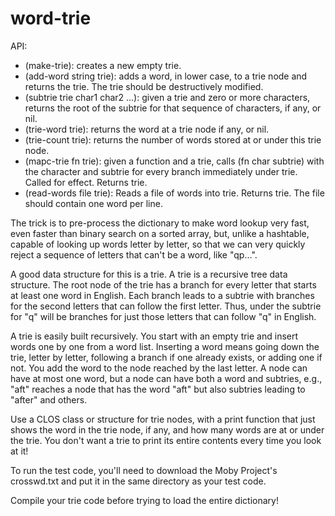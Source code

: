 # word-trie

API:
- (make-trie): creates a new empty trie.
- (add-word string trie): adds a word, in lower case, to a trie node and returns the trie. The trie should be destructively modified.
- (subtrie trie char1 char2 ...): given a trie and zero or more characters, returns the root of the subtrie for that sequence of characters, if any, or nil.
- (trie-word trie): returns the word at a trie node if any, or nil.
- (trie-count trie): returns the number of words stored at or under this trie node.
- (mapc-trie fn trie): given a function and a trie, calls (fn char subtrie) with the character and subtrie for every branch immediately under trie. Called for effect. Returns trie.
- (read-words file trie): Reads a file of words into trie. Returns trie. The file should contain one word per line.

The trick is to pre-process the dictionary to make word lookup very fast, even faster than binary search on a sorted array, but, unlike a hashtable, capable of looking up words letter by letter, so that we can very quickly reject a sequence of letters that can't be a word, like "qp...".

A good data structure for this is a trie. A trie is a recursive tree data structure. The root node of the trie has a branch for every letter that starts at least one word in English. Each branch leads to a subtrie with branches for the second letters that can follow the first letter. Thus, under the subtrie for "q" will be branches for just those letters that can follow "q" in English.

A trie is easily built recursively. You start with an empty trie and insert words one by one from a word list. Inserting a word means going down the trie, letter by letter, following a branch if one already exists, or adding one if not. You add the word to the node reached by the last letter. A node can have at most one word, but a node can have both a word and subtries, e.g., "aft" reaches a node that has the word "aft" but also subtries leading to "after" and others.

Use a CLOS class or structure for trie nodes, with a print function that just shows the word in the trie node, if any, and how many words are at or under the trie. You don't want a trie to print its entire contents every time you look at it!

To run the test code, you'll need to download the Moby Project's crosswd.txt and put it in the same directory as your test code.

Compile your trie code before trying to load the entire dictionary!
